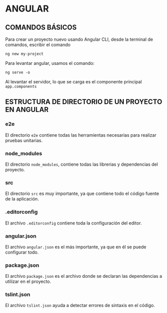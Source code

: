 # ANGULAR

## COMANDOS BÁSICOS

Para crear un proyecto nuevo usando Angular CLI, desde la terminal de comandos, escribir el comando

    ng new my-project

Para levantar angular, usamos el comando:

    ng serve -o

Al levantar el servidor, lo que se carga es el componente principal `app.components`

## ESTRUCTURA DE DIRECTORIO DE UN PROYECTO EN ANGULAR

### **e2e**

El directorio `e2e` contiene todas las herramientas necesarias para realizar pruebas unitarias.

### **node_modules**

El directorio `node_modules`, contiene todas las librerias y dependencias del proyecto.

### **src**

El directorio `src` es muy importante, ya que contiene todo el código fuente de la aplicación.

### **.editorconfig**

El archivo `.editorconfig` contiene toda la configuración del editor.

### **angular.json**

El archivo `angular.json` es el más importante, ya que en él se puede configurar todo.

### **package.json**

El archivo `package.json` es el archivo donde se declaran las dependencias a utilizar en el proyecto.

### **tslint.json**

El archivo `tslint.json` ayuda a detectar errores de sintaxis en el código.

